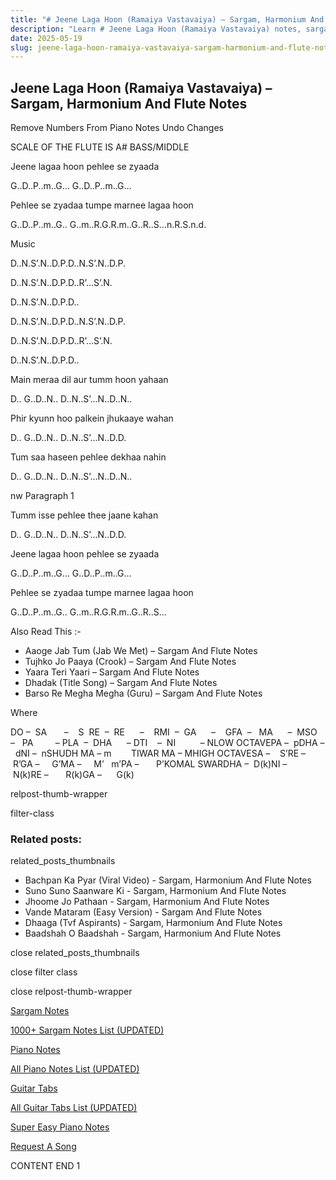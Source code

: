 ```yaml
---
title: "# Jeene Laga Hoon (Ramaiya Vastavaiya) – Sargam, Harmonium And Flute Notes"
description: "Learn # Jeene Laga Hoon (Ramaiya Vastavaiya) notes, sargam, harmonium notations and flute notes. Easy step-by-step tutorial for beginners."
date: 2025-05-19
slug: jeene-laga-hoon-ramaiya-vastavaiya-sargam-harmonium-and-flute-notes
---
```


## Jeene Laga Hoon (Ramaiya Vastavaiya) – Sargam, Harmonium And Flute Notes

Remove Numbers From Piano Notes
Undo Changes

SCALE OF THE FLUTE IS A# BASS/MIDDLE

Jeene lagaa hoon pehlee se zyaada

G..D..P..m..G… G..D..P..m..G…

Pehlee se zyadaa tumpe marnee lagaa hoon

G..D..P..m..G.. G..m..R.G.R.m..G..R..S…n.R.S.n.d.

Music

D..N.S’.N..D.P.D..N.S’.N..D.P.

D..N.S’.N..D.P.D..R’…S’.N.

D..N.S’.N..D.P.D..

D..N.S’.N..D.P.D..N.S’.N..D.P.

D..N.S’.N..D.P.D..R’…S’.N.

D..N.S’.N..D.P.D..

Main meraa dil aur tumm hoon yahaan

D.. G..D..N.. D..N..S’…N..D..N..

Phir kyunn hoo palkein jhukaaye wahan

D.. G..D..N.. D..N..S’…N..D.D.

Tum saa haseen pehlee dekhaa nahin

D.. G..D..N.. D..N..S’…N..D..N..

nw Paragraph 1

Tumm isse pehlee thee jaane kahan

D.. G..D..N.. D..N..S’…N..D.D.

Jeene lagaa hoon pehlee se zyaada

G..D..P..m..G… G..D..P..m..G…

Pehlee se zyadaa tumpe marnee lagaa hoon

G..D..P..m..G.. G..m..R.G.R.m..G..R..S…

Also Read This :-

* Aaoge Jab Tum (Jab We Met) – Sargam And Flute Notes
* Tujhko Jo Paaya (Crook) – Sargam And Flute Notes
* Yaara Teri Yaari – Sargam And Flute Notes
* Dhadak (Title Song) – Sargam And Flute Notes
* Barso Re Megha Megha (Guru) – Sargam And Flute Notes

Where

DO –  SA       –    S  RE  –  RE      –    RMI  –  GA      –    GFA  –   MA      –  MSO  –   PA         – PLA  –  DHA      – DTI    –  NI          – NLOW OCTAVEPA –  pDHA –  dNI –  nSHUDH MA – m        TIWAR MA – MHIGH OCTAVESA –    S’RE –     R’GA –     G’MA –     M’   m’PA –       P’KOMAL SWARDHA –  D(k)NI –       N(k)RE –       R(k)GA –      G(k)

relpost-thumb-wrapper

filter-class

### Related posts:

related_posts_thumbnails

* Bachpan Ka Pyar (Viral Video) - Sargam, Harmonium And Flute Notes
* Suno Suno Saanware Ki - Sargam, Harmonium And Flute Notes
* Jhoome Jo Pathaan - Sargam, Harmonium And Flute Notes
* Vande Mataram (Easy Version) - Sargam And Flute Notes
* Dhaaga (Tvf Aspirants) - Sargam, Harmonium And Flute Notes
* Baadshah O Baadshah - Sargam, Harmonium And Flute Notes

close related_posts_thumbnails

close filter class

close relpost-thumb-wrapper

[Sargam Notes](/sargam-notes.html)

[1000+ Sargam Notes List (UPDATED)](/all-songs-list-sargam-notes.html)

[Piano Notes](/piano-notes.html)

[All Piano Notes List (UPDATED)](/all-songs-list-piano-notes.html)

[Guitar Tabs](/guitar-tabs.html)

[All Guitar Tabs List (UPDATED)](/all-songs-list-guitar-tabs.html)

[Super Easy Piano Notes](https://studywall.in/)

[Request A Song](/request-a-song.html)

CONTENT END 1

